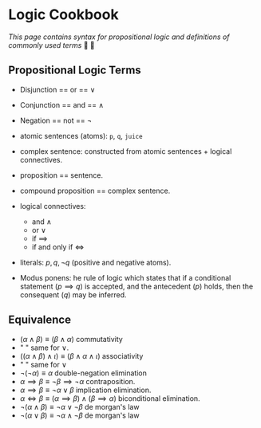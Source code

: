 # Logic Cookbook

*This page contains syntax for propositional logic and definitions of commonly used terms* :ramen: :notebook_with_decorative_cover:

## Propositional Logic Terms

+ Disjunction == or == $\vee$
+ Conjunction == and == $\wedge$
+ Negation == not == $\neg$

+ atomic sentences (atoms): `p`, `q`, `juice`
+ complex sentence: constructed from atomic sentences + logical connectives.
+ proposition == sentence.
+ compound proposition == complex sentence.
+ logical connectives:
    + and $\wedge$
    + or $\vee$
    + if $\implies$
    + if and only if $\iff$
+ literals: $p, q, \neg q$ (positive and negative atoms).
+ Modus ponens: he rule of logic which states that if a conditional statement ($p \implies q$) is accepted, and the antecedent ($p$) holds, then the consequent ($q$) may be inferred.


## Equivalence

+ $(\alpha \wedge \beta) \equiv (\beta \wedge \alpha)$ commutativity
+ " " same for $\vee$.
+ $((\alpha \wedge \beta) \wedge \iota) \equiv (\beta \wedge \alpha \wedge \iota)$ associativity
+ " " same for $\vee$
+ $\neg(\neg \alpha) \equiv \alpha$ double-negation elimination
+ $\alpha \implies \beta \equiv \neg \beta \implies \neg \alpha$ contraposition.
+ $\alpha \implies \beta \equiv \neg \alpha \vee \beta$ implication elimination.
+ $\alpha \iff \beta \equiv (\alpha \implies \beta) \wedge (\beta \implies \alpha)$ biconditional elimination.
+ $\neg(\alpha \wedge \beta) \equiv \neg \alpha \vee \neg \beta$ de morgan's law
+ $\neg(\alpha \vee \beta) \equiv \neg \alpha \wedge \neg \beta$ de morgan's law